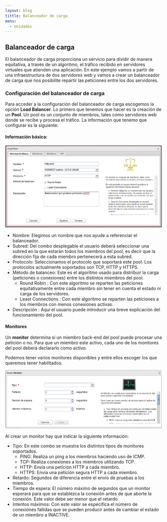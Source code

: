 ```yaml
---
layout: blog
tittle: Balanceador de carga
menu:
  - Unidades
---
```

## Balanceador de carga

El balanceador de carga proporciona un servicio para dividir de manera equitativa, a través de un algoritmo, el tráfico recibido en servidores virtuales que atienden una aplicación. En este ejemplo vamos a partir de una infraestructura de dos servidores web y vamos a crear un balanceador de carga que nos posibilite repartir las peticiones entre los dos servidores.

### Configuración del balanceador de carga

Para acceder a la configuración del balanceador de carga escogemos la opción **Load Balancer**. Lo primero que tenemos que hacer es la creación de un **Pool**. Un pool es un conjunto de miembros, tales como servidores web donde se recibe y procesa el tráfico. La información que tenemo que configurar es la siguiente:

#### Información básica:

![balanceador](img/bal1.png)

* Nombre: Elegimos un nombre que nos ayude a referenciar el balanceador.
* Subred: Del combo desplegable el usuario deberá seleccionar una subred en la que estarán todos los miembros del pool, es decir que la dirección fija de cada miembro pertenecerá a esta subred.
* Protocolo: Seleccionamos el protocolo que soportará este pool. Los protocolos actualmente soportados son TCP, HTTP y HTTPS.
* Método de balanceo: Este es el algorítmo usado para distribuir la carga (peticiones o conexiones) entre los distintos miembros del pool.
	* Round Robin : Con este algoritmo se reparten las peticiones equitativamente entre cada miembro sin tener en cuenta el estado ni carga de los servidores.
	* Least Connections : Con este algoritmo se reparten las peticiones a los miembros con menos conexiones activas.
* Descripción : Aquí el usuario puede introducir una breve explicación del funcionamiento del pool.

#### Monitores

Un **monitor** determina si un miembro back-end del pool puede procesar una petición o no.
Para que un miembro este activo, cada uno de los monitores del pool deberá declararlo como activo.

Podemos tener varios monitores disponibles y entre ellos escoger los que queremos tener habilitados.

![balanceador](img/bal2.png)

Al crear un monitor hay que indicar la siguiente información:

* Tipo: En este combo se muestra los distintos tipos de monitores soportados.
	* PING: Realiza un ping a los miembros haciendo uso de ICMP.
	* TCP: Realiza conexiones a los miembros utilizando TCP.
	* HTTP: Envía una petición HTTP a cada miembro.
	* HTTPS: Envía una petición segura HTTP a cada miembro.
* Retardo: Segundos de diferencia entre el envío de pruebas a los miembros.
* Tiempo de espera: El número máximo de segundos que un monitor esperará para que se establezca la conexión antes de que aborte la conexión. Este valor debe ser menor que el retardo.
* Intentos máximos: Con este valor se especifica el número de conexiones fallidas que se pueden producir antes de cambiar el estado de un miembro a INACTIVE.

